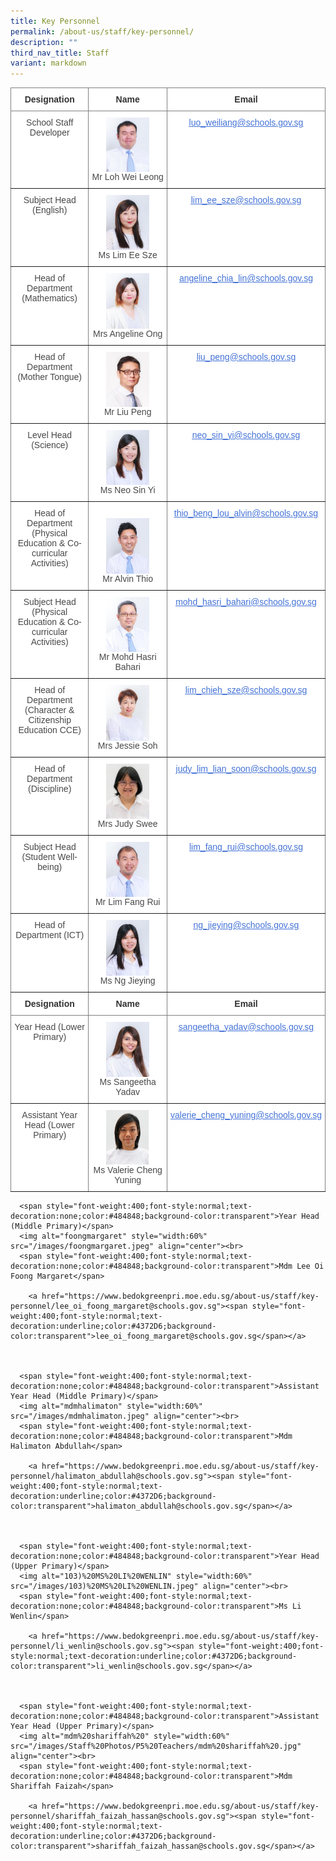 ```yaml
---
title: Key Personnel
permalink: /about-us/staff/key-personnel/
description: ""
third_nav_title: Staff
variant: markdown
---
```

<style type="text/css">
.tg  {border-collapse:collapse;border-spacing:0;}
.tg td{border-color:black;border-style:solid;border-width:1px;font-family:Arial, sans-serif;font-size:14px;
  overflow:hidden;padding:10px 5px;word-break:normal;}
.tg th{border-color:black;border-style:solid;border-width:1px;font-family:Arial, sans-serif;font-size:14px;
  font-weight:normal;overflow:hidden;padding:10px 5px;word-break:normal;}
.tg .tg-rx9b{background-color:#FFF;border-color:inherit;color:#323232;font-weight:bold;text-align:center;vertical-align:top}
.tg .tg-acgv{background-color:#FFF;border-color:inherit;color:#484848;text-align:center;vertical-align:top}
.tg .tg-nbj5{background-color:#FFF;border-color:inherit;text-align:center;vertical-align:top}
.tg .tg-4z3p{background-color:#FFF;border-color:inherit;color:#4372D6;text-align:center;text-decoration:underline;vertical-align:top}
</style>
<table class="tg">
  <thead>
    <tr>
      <th class="tg-rx9b"><span style="font-weight:700;font-style:normal;text-decoration:none;color:#323232;background-color:transparent">Designation</span></th>
      <th class="tg-rx9b"><span style="font-weight:700;font-style:normal;text-decoration:none;color:#323232;background-color:transparent">Name</span></th>
      <th class="tg-rx9b"><span style="font-weight:700;font-style:normal;text-decoration:none;color:#323232;background-color:transparent">Email</span></th>
    </tr>
  </thead>
  <tbody>
    <tr>
      <td class="tg-acgv"><span style="font-weight:400;font-style:normal;text-decoration:none;color:#484848;background-color:transparent">School Staff Developer</span></td>
      <td class="tg-nbj5"><img alt="lohweileong" style="width:60%" src="/images/lohweileong.jpeg" align="center"><br>
      <span style="font-weight:400;font-style:normal;text-decoration:none;color:#484848;background-color:transparent">Mr Loh Wei Leong</span></td>
      <td class="tg-4z3p">
        <a href="https://www.bedokgreenpri.moe.edu.sg/about-us/staff/key-personnel/loh_wei_leong@schools.gov.sg"><span style="font-weight:400;font-style:normal;text-decoration:underline;color:#4372D6;background-color:transparent">luo_weiliang@schools.gov.sg</span></a>
      </td>
    </tr>
    <tr>
      <td class="tg-acgv"><span style="font-weight:400;font-style:normal;text-decoration:none;color:#484848;background-color:transparent">Subject Head (English)</span></td>
      <td class="tg-nbj5"><span style="color:#484848;background-color:transparent"><img alt="keypersonnel3" style="width:60%" src="/images/Key%20Personnel%201/keypersonnel3.jpg" align="center"></span><br>
      <span style="color:#484848;background-color:transparent">Ms Lim Ee Sze</span><br></td>
      <td class="tg-4z3p">
        <a href="https://www.bedokgreenpri.moe.edu.sg/about-us/staff/key-personnel/lim_ee_sze@schools.gov.sg"><span style="font-weight:400;font-style:normal;text-decoration:underline;color:#4372D6;background-color:transparent">lim_ee_sze@schools.gov.sg</span></a>
      </td>
    </tr>
    <tr>
      <td class="tg-acgv"><span style="font-weight:400;font-style:normal;text-decoration:none;color:#484848;background-color:transparent">Head of Department (Mathematics)</span></td>
      <td class="tg-nbj5"><img alt="keypersonnel4" style="width:60%" src="/images/Key%20Personnel%201/keypersonnel4.jpg" align="center"><br>
      <span style="font-weight:400;font-style:normal;text-decoration:none;color:#484848;background-color:transparent">Mrs Angeline Ong</span></td>
      <td class="tg-4z3p">
        <a href="https://www.bedokgreenpri.moe.edu.sg/about-us/staff/key-personnel/angeline_chia_lin@schools.gov.sg"><span style="font-weight:400;font-style:normal;text-decoration:underline;color:#4372D6;background-color:transparent">angeline_chia_lin@schools.gov.sg</span></a>
      </td>
    </tr>
    <tr>
      <td class="tg-acgv"><span style="font-weight:400;font-style:normal;text-decoration:none;color:#484848;background-color:transparent">Head of Department (Mother Tongue)</span></td>
      <td class="tg-nbj5"><span style="color:#484848;background-color:transparent"><img alt="keypersonnel5" style="width:60%" src="/images/Key%20Personnel%201/keypersonnel5.jpg" align="center"></span><br>
      <span style="color:#484848;background-color:transparent">Mr Liu Peng</span><br></td>
      <td class="tg-4z3p">
        <a href="https://www.bedokgreenpri.moe.edu.sg/about-us/staff/key-personnel/liu_peng@schools.gov.sg"><span style="font-weight:400;font-style:normal;text-decoration:underline;color:#4372D6;background-color:transparent">liu_peng@schools.gov.sg</span></a>
      </td>
    </tr>
    <tr>
      <td class="tg-acgv"><span style="font-weight:400;font-style:normal;text-decoration:none;color:#484848;background-color:transparent">Level Head (Science)</span></td>
      <td class="tg-nbj5"><img alt="keypersonnel8" style="width:60%" src="/images/Key%20Personnel%201/keypersonnel8.jpg" align="center"><br>
      <span style="font-weight:400;font-style:normal;text-decoration:none;color:#484848;background-color:transparent">Ms Neo Sin Yi</span></td>
      <td class="tg-4z3p">
        <a href="https://www.bedokgreenpri.moe.edu.sg/about-us/staff/key-personnel/neo_sin_yi@schools.gov.sg"><span style="font-weight:400;font-style:normal;text-decoration:underline;color:#4372D6;background-color:transparent">neo_sin_yi@schools.gov.sg</span></a>
      </td>
    </tr>
    <tr>
      <td class="tg-acgv"><span style="font-weight:400;font-style:normal;text-decoration:none;color:#484848;background-color:transparent">Head of Department (Physical Education &amp; Co-curricular Activities)</span></td>
      <td class="tg-nbj5"><br>
      <img alt="keypersonnel10" style="width:60%" src="/images/Key%20Personnel%201/keypersonnel10.jpg" align="center"><br>
      <span style="font-weight:400;font-style:normal;text-decoration:none;color:#484848;background-color:transparent">Mr Alvin Thio</span></td>
      <td class="tg-4z3p">
        <a href="https://www.bedokgreenpri.moe.edu.sg/about-us/staff/key-personnel/thio_beng_lou_alvin@schools.gov.sg"><span style="font-weight:400;font-style:normal;text-decoration:underline;color:#4372D6;background-color:transparent">thio_beng_lou_alvin@schools.gov.sg</span></a>
      </td>
    </tr>
    <tr>
      <td class="tg-acgv"><span style="font-weight:400;font-style:normal;text-decoration:none;color:#484848;background-color:transparent">Subject Head (Physical Education &amp; Co-curricular Activities)</span></td>
      <td class="tg-nbj5"><img alt="keypersonnel9" style="width:60%" src="/images/Key%20Personnel%201/keypersonnel9.jpg" align="center"><br>
      <span style="font-weight:400;font-style:normal;text-decoration:none;color:#484848;background-color:transparent">Mr Mohd Hasri Bahari</span></td>
      <td class="tg-4z3p">
        <a href="https://www.bedokgreenpri.moe.edu.sg/about-us/staff/key-personnel/mohd_hasri_bahari@schools.gov.sg"><span style="font-weight:400;font-style:normal;text-decoration:underline;color:#4372D6;background-color:transparent">mohd_hasri_bahari@schools.gov.sg</span></a>
      </td>
    </tr>
    <tr>
      <td class="tg-acgv"><span style="font-weight:400;font-style:normal;text-decoration:none;color:#484848;background-color:transparent">Head of Department (Character &amp; Citizenship Education CCE)</span></td>
      <td class="tg-nbj5"><img alt="keypersonnel11" style="width:60%" src="/images/Key%20Personnel%201/keypersonnel11.jpg" align="center"><br>
      <span style="font-weight:400;font-style:normal;text-decoration:none;color:#484848;background-color:transparent">Mrs Jessie Soh</span></td>
      <td class="tg-4z3p">
        <a href="https://www.bedokgreenpri.moe.edu.sg/about-us/staff/key-personnel/lim_chieh_sze@schools.gov.sg"><span style="font-weight:400;font-style:normal;text-decoration:underline;color:#4372D6;background-color:transparent">lim_chieh_sze@schools.gov.sg</span></a>
      </td>
    </tr>
    <tr>
      <td class="tg-acgv"><span style="font-weight:400;font-style:normal;text-decoration:none;color:#484848;background-color:transparent">Head of Department (Discipline)</span></td>
      <td class="tg-nbj5"><img alt="keypersonnel12" style="width:60%" src="/images/Key%20Personnel%201/keypersonnel12.jpg" align="center"><br>
      <span style="font-weight:400;font-style:normal;text-decoration:none;color:#484848;background-color:transparent">Mrs Judy Swee</span></td>
      <td class="tg-4z3p">
        <a href="https://www.bedokgreenpri.moe.edu.sg/about-us/staff/key-personnel/judy_lim_lian_soon@schools.gov.sg"><span style="font-weight:400;font-style:normal;text-decoration:underline;color:#4372D6;background-color:transparent">judy_lim_lian_soon@schools.gov.sg</span></a>
      </td>
    </tr>
    <tr>
      <td class="tg-acgv"><span style="font-weight:400;font-style:normal;text-decoration:none;color:#484848;background-color:transparent">Subject Head (Student Well-being)</span></td>
      <td class="tg-nbj5"><img alt="keypersonnel13" style="width:60%" src="/images/Key%20Personnel%201/keypersonnel13.jpg" align="center"><br>
      <span style="font-weight:400;font-style:normal;text-decoration:none;color:#484848;background-color:transparent">Mr Lim Fang Rui</span></td>
      <td class="tg-4z3p">
        <a href="https://www.bedokgreenpri.moe.edu.sg/about-us/staff/key-personnel/lim_fang_rui@schools.gov.sg"><span style="font-weight:400;font-style:normal;text-decoration:underline;color:#4372D6;background-color:transparent">lim_fang_rui@schools.gov.sg</span></a>
      </td>
    </tr>
    <tr>
      <td class="tg-acgv"><span style="font-weight:400;font-style:normal;text-decoration:none;color:#484848;background-color:transparent">Head of Department (ICT)</span></td>
      <td class="tg-nbj5"><img alt="keypersonnel14" style="width:60%" src="/images/Key%20Personnel%201/keypersonnel14.jpg" align="center"><br>
      <span style="font-weight:400;font-style:normal;text-decoration:none;color:#484848;background-color:transparent">Ms Ng Jieying</span></td>
      <td class="tg-4z3p">
        <a href="https://www.bedokgreenpri.moe.edu.sg/about-us/staff/key-personnel/ng_jieying@schools.gov.sg"><span style="font-weight:400;font-style:normal;text-decoration:underline;color:#4372D6;background-color:transparent">ng_jieying@schools.gov.sg</span></a>
      </td>
    </tr>
		  </tbody>
	
  <thead>
    <tr>
      <th class="tg-rx9b"><span style="font-weight:700;font-style:normal;text-decoration:none;color:#323232;background-color:transparent">Designation</span></th>
      <th class="tg-rx9b"><span style="font-weight:700;font-style:normal;text-decoration:none;color:#323232;background-color:transparent">Name</span></th>
      <th class="tg-rx9b"><span style="font-weight:700;font-style:normal;text-decoration:none;color:#323232;background-color:transparent">Email</span></th>
    </tr>
  </thead>
  <tbody>
    <tr>
      <td class="tg-acgv"><span style="font-weight:400;font-style:normal;text-decoration:none;color:#484848;background-color:transparent">Year Head (Lower Primary)</span></td>
      <td class="tg-nbj5"><img alt="keypersonnel2" style="width:60%" src="/images/Key%20Personnel%201/keypersonnel2.jpg" align="center"><span style="font-weight:400;font-style:normal;text-decoration:none;color:#484848;background-color:transparent"><br>
      Ms Sangeetha Yadav</span></td>
      <td class="tg-4z3p">
        <a href="https://www.bedokgreenpri.moe.edu.sg/about-us/staff/key-personnel/sangeetha_yadav@schools.gov.sg"><span style="font-weight:400;font-style:normal;text-decoration:underline;color:#4372D6;background-color:transparent">sangeetha_yadav@schools.gov.sg</span></a>
      </td>
    </tr>
		    <tr>
      <td class="tg-acgv"><span style="font-weight:400;font-style:normal;text-decoration:none;color:#484848;background-color:transparent">Assistant Year Head (Lower Primary)</span></td>
					    <td class="tg-nbj5"><img style="width:60%; margin:0;" src="/images/valariecheng.jpg" align="center"><br>
      <span style="font-weight:400;font-style:normal;text-decoration:none;color:#484848;background-color:transparent">Ms Valerie Cheng Yuning</span></td>
      <td class="tg-4z3p">
        <a href="https://www.bedokgreenpri.moe.edu.sg/about-us/staff/key-personnel/shariffah_faizah_hassan@schools.gov.sg"><span style="font-weight:400;font-style:normal;text-decoration:underline;color:#4372D6;background-color:transparent">valerie_cheng_yuning@schools.gov.sg</span></a>
      </td>
    </tr>
  </tbody>
</table>
    
      <span style="font-weight:400;font-style:normal;text-decoration:none;color:#484848;background-color:transparent">Year Head (Middle Primary)</span>
      <img alt="foongmargaret" style="width:60%" src="/images/foongmargaret.jpeg" align="center"><br>
      <span style="font-weight:400;font-style:normal;text-decoration:none;color:#484848;background-color:transparent">Mdm Lee Oi Foong Margaret</span>
      
        <a href="https://www.bedokgreenpri.moe.edu.sg/about-us/staff/key-personnel/lee_oi_foong_margaret@schools.gov.sg"><span style="font-weight:400;font-style:normal;text-decoration:underline;color:#4372D6;background-color:transparent">lee_oi_foong_margaret@schools.gov.sg</span></a>
      
    
    
      <span style="font-weight:400;font-style:normal;text-decoration:none;color:#484848;background-color:transparent">Assistant Year Head (Middle Primary)</span>
      <img alt="mdmhalimaton" style="width:60%" src="/images/mdmhalimaton.jpeg" align="center"><br>
      <span style="font-weight:400;font-style:normal;text-decoration:none;color:#484848;background-color:transparent">Mdm Halimaton Abdullah</span>
      
        <a href="https://www.bedokgreenpri.moe.edu.sg/about-us/staff/key-personnel/halimaton_abdullah@schools.gov.sg"><span style="font-weight:400;font-style:normal;text-decoration:underline;color:#4372D6;background-color:transparent">halimaton_abdullah@schools.gov.sg</span></a>
      
    
    
      <span style="font-weight:400;font-style:normal;text-decoration:none;color:#484848;background-color:transparent">Year Head (Upper Primary)</span>
      <img alt="103)%20MS%20LI%20WENLIN" style="width:60%" src="/images/103)%20MS%20LI%20WENLIN.jpeg" align="center"><br>
      <span style="font-weight:400;font-style:normal;text-decoration:none;color:#484848;background-color:transparent">Ms Li Wenlin</span>
      
        <a href="https://www.bedokgreenpri.moe.edu.sg/about-us/staff/key-personnel/li_wenlin@schools.gov.sg"><span style="font-weight:400;font-style:normal;text-decoration:underline;color:#4372D6;background-color:transparent">li_wenlin@schools.gov.sg</span></a>
      
    
    
      <span style="font-weight:400;font-style:normal;text-decoration:none;color:#484848;background-color:transparent">Assistant Year Head (Upper Primary)</span>
      <img alt="mdm%20shariffah%20" style="width:60%" src="/images/Staff%20Photos/P5%20Teachers/mdm%20shariffah%20.jpg" align="center"><br>
      <span style="font-weight:400;font-style:normal;text-decoration:none;color:#484848;background-color:transparent">Mdm Shariffah Faizah</span>
      
        <a href="https://www.bedokgreenpri.moe.edu.sg/about-us/staff/key-personnel/shariffah_faizah_hassan@schools.gov.sg"><span style="font-weight:400;font-style:normal;text-decoration:underline;color:#4372D6;background-color:transparent">shariffah_faizah_hassan@schools.gov.sg</span></a>
      
    
  

